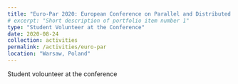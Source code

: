 ```yaml
---
title: "Euro-Par 2020: European Conference on Parallel and Distributed Computing"
# excerpt: "Short description of portfolio item number 1"
type: "Student Volunteer at the Conference"
date: 2020-08-24
collection: activities
permalink: /activities/euro-par
location: "Warsaw, Poland"
---
```


Student volounteer at the conference